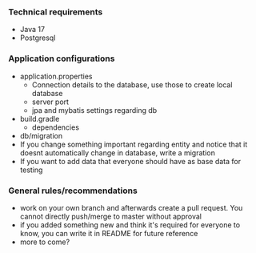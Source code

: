 ### Technical requirements
- Java 17
- Postgresql

### Application configurations
- application.properties
  - Connection details to the database, use those to create local database
  - server port
  - jpa and mybatis settings regarding db
- build.gradle
  - dependencies
- db/migration
-   If you change something important regarding entity and notice that it doesnt automatically change in database, write a migration
-   If you want to add data that everyone should have as base data for testing 

### General rules/recommendations
- work on your own branch and afterwards create a pull request. You cannot directly push/merge to master without approval
- if you added something new and think it's required for everyone to know, you can write it in README for future reference
- more to come?
